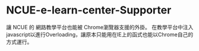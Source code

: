 # NCUE-e-learn-center-Supporter

讓 NCUE 的 網路教學平台也能被 Chrome瀏覽器支援的外掛。
在教學平台中注入javascript以進行Overloading，讓原本只能用在IE上的函式也能以Chrome自己的方式運行。
